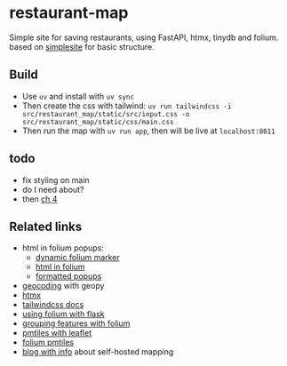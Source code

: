 # restaurant-map

Simple site for saving restaurants, using FastAPI, htmx, tinydb and folium. based on [simplesite](https://github.com/tataraba/simplesite/tree/main) for basic structure.

## Build

- Use `uv` and install with `uv sync`
- Then create the css with tailwind: `uv run tailwindcss -i src/restaurant_map/static/src/input.css -o src/restaurant_map/static/css/main.css` 
- Then run the map with `uv run app`, then will be live at `localhost:8011`

## todo

- fix styling on main
- do I need about?
- then [ch 4](https://github.com/tataraba/simplesite/blob/main/docs/04_Chapter_4.md)

## Related links

- html in folium popups:
    - [dynamic folium marker](https://stackoverflow.com/questions/77050363/how-to-create-a-dynamic-folium-marker)
    - [html in folium](https://towardsdatascience.com/use-html-in-folium-maps-a-comprehensive-guide-for-data-scientists-3af10baf9190/)
    - [formatted popups](https://github.com/python-visualization/folium/issues/1596)
- [geocoding](https://pythonsimplified.com/geocoding-in-python-using-geopy/) with geopy
- [htmx](https://htmx.org/examples/click-to-edit/)
- [tailwindcss docs](https://tailwindcss.com/docs/padding#adding-horizontal-padding)
- [using folium with flask](https://python-visualization.github.io/folium/latest/advanced_guide/flask.html)
- [grouping features with folium](https://python-visualization.github.io/folium/latest/user_guide/plugins/featuregroup_subgroup.html)
- [pmtiles with leaflet](https://docs.protomaps.com/pmtiles/leaflet)
- [folium pmtiles](https://pypi.org/project/folium-pmtiles/)
- [blog with info](https://ogbe.net/blog/self-hosted-maps#org0ba42d4) about self-hosted mapping
